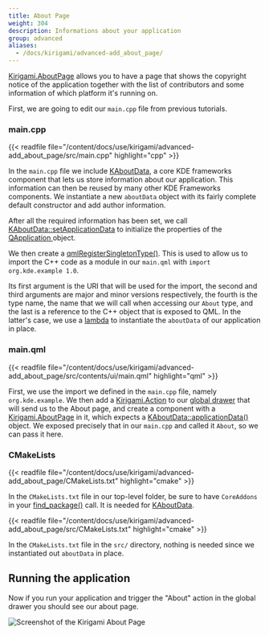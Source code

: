 ```yaml
---
title: About Page
weight: 304
description: Informations about your application
group: advanced
aliases:
  - /docs/kirigami/advanced-add_about_page/
---
```


[Kirigami.AboutPage](docs:kirigami2;AboutPage) allows you to have a page that shows the copyright notice of the application together with the list of contributors and some information of which platform it's running on.

First, we are going to edit our `main.cpp` file from previous tutorials.

### main.cpp

{{< readfile file="/content/docs/use/kirigami/advanced-add_about_page/src/main.cpp" highlight="cpp" >}}

In the `main.cpp` file we include [KAboutData](docs:kcoreaddons;KAboutData), a core KDE frameworks component that lets us store information about our application. This information can then be reused by many other KDE Frameworks components. We instantiate a new `aboutData` object with its fairly complete default constructor and add author information.

After all the required information has been set, we call [KAboutData::setApplicationData](docs:kcoreaddons;KAboutData::setApplicationData) to initialize the properties of the [QApplication ](docs:qtwidgets;QApplication) object.

We then create a [qmlRegisterSingletonType()](docs:qtqml;QQmlEngine::qmlRegisterSingletonType). This is used to allow us to import the C++ code as a module in our `main.qml` with `import org.kde.example 1.0`.

Its first argument is the URI that will be used for the import, the second and third arguments are major and minor versions respectively, the fourth is the type name, the name that we will call when accessing our `About` type, and the last is a reference to the C++ object that is exposed to QML. In the latter's case, we use a [lambda](https://en.cppreference.com/w/cpp/language/lambda) to instantiate the `aboutData` of our application in place.

### main.qml

{{< readfile file="/content/docs/use/kirigami/advanced-add_about_page/src/contents/ui/main.qml" highlight="qml" >}}

First, we use the import we defined in the `main.cpp` file, namely `org.kde.example`. We then add a [Kirigami.Action](docs:kirigami2;Action) to our [global drawer](docs:kirigami2;GlobalDrawer) that will send us to the About page, and create a component with a [Kirigami.AboutPage](docs:kirigami2;AboutPage) in it, which expects a [KAboutData::applicationData()](docs:kcoreaddons;KAboutData::applicationData) object. We exposed precisely that in our `main.cpp` and called it `About`, so we can pass it here.


### CMakeLists

{{< readfile file="/content/docs/use/kirigami/advanced-add_about_page/CMakeLists.txt" highlight="cmake" >}}

In the `CMakeLists.txt` file in our top-level folder, be sure to have `CoreAddons` in your [find_package()](https://cmake.org/cmake/help/latest/command/find_package.html) call. It is needed for [KAboutData](docs:kcoreaddons;KAboutData).

{{< readfile file="/content/docs/use/kirigami/advanced-add_about_page/src/CMakeLists.txt" highlight="cmake" >}}

In the `CMakeLists.txt` file in the `src/` directory, nothing is needed since we instantiated out `aboutData` in place.


## Running the application

Now if you run your application and trigger the "About" action in the global drawer you should see our about page.

![Screenshot of the Kirigami About Page](about-page.png)
